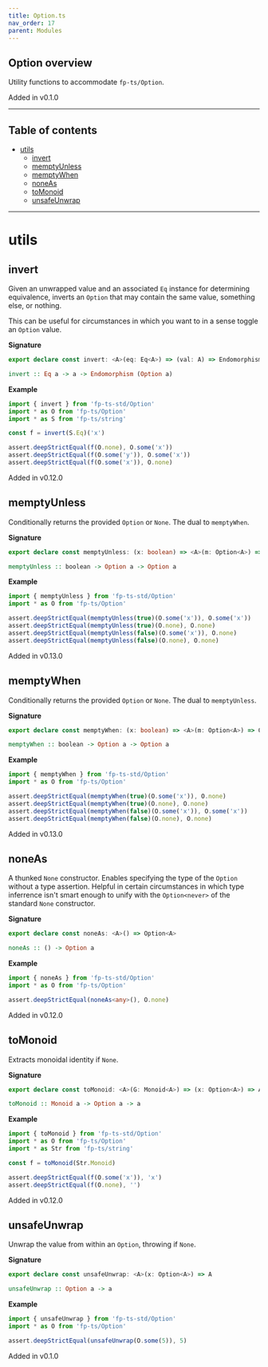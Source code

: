 ```yaml
---
title: Option.ts
nav_order: 17
parent: Modules
---
```


## Option overview

Utility functions to accommodate `fp-ts/Option`.

Added in v0.1.0

---

<h2 class="text-delta">Table of contents</h2>

- [utils](#utils)
  - [invert](#invert)
  - [memptyUnless](#memptyunless)
  - [memptyWhen](#memptywhen)
  - [noneAs](#noneas)
  - [toMonoid](#tomonoid)
  - [unsafeUnwrap](#unsafeunwrap)

---

# utils

## invert

Given an unwrapped value and an associated `Eq` instance for determining
equivalence, inverts an `Option` that may contain the same value, something
else, or nothing.

This can be useful for circumstances in which you want to in a sense toggle
an `Option` value.

**Signature**

```ts
export declare const invert: <A>(eq: Eq<A>) => (val: A) => Endomorphism<Option<A>>
```

```hs
invert :: Eq a -> a -> Endomorphism (Option a)
```

**Example**

```ts
import { invert } from 'fp-ts-std/Option'
import * as O from 'fp-ts/Option'
import * as S from 'fp-ts/string'

const f = invert(S.Eq)('x')

assert.deepStrictEqual(f(O.none), O.some('x'))
assert.deepStrictEqual(f(O.some('y')), O.some('x'))
assert.deepStrictEqual(f(O.some('x')), O.none)
```

Added in v0.12.0

## memptyUnless

Conditionally returns the provided `Option` or `None`. The dual to
`memptyWhen`.

**Signature**

```ts
export declare const memptyUnless: (x: boolean) => <A>(m: Option<A>) => Option<A>
```

```hs
memptyUnless :: boolean -> Option a -> Option a
```

**Example**

```ts
import { memptyUnless } from 'fp-ts-std/Option'
import * as O from 'fp-ts/Option'

assert.deepStrictEqual(memptyUnless(true)(O.some('x')), O.some('x'))
assert.deepStrictEqual(memptyUnless(true)(O.none), O.none)
assert.deepStrictEqual(memptyUnless(false)(O.some('x')), O.none)
assert.deepStrictEqual(memptyUnless(false)(O.none), O.none)
```

Added in v0.13.0

## memptyWhen

Conditionally returns the provided `Option` or `None`. The dual to
`memptyUnless`.

**Signature**

```ts
export declare const memptyWhen: (x: boolean) => <A>(m: Option<A>) => Option<A>
```

```hs
memptyWhen :: boolean -> Option a -> Option a
```

**Example**

```ts
import { memptyWhen } from 'fp-ts-std/Option'
import * as O from 'fp-ts/Option'

assert.deepStrictEqual(memptyWhen(true)(O.some('x')), O.none)
assert.deepStrictEqual(memptyWhen(true)(O.none), O.none)
assert.deepStrictEqual(memptyWhen(false)(O.some('x')), O.some('x'))
assert.deepStrictEqual(memptyWhen(false)(O.none), O.none)
```

Added in v0.13.0

## noneAs

A thunked `None` constructor. Enables specifying the type of the `Option`
without a type assertion. Helpful in certain circumstances in which type
inferrence isn't smart enough to unify with the `Option<never>` of the
standard `None` constructor.

**Signature**

```ts
export declare const noneAs: <A>() => Option<A>
```

```hs
noneAs :: () -> Option a
```

**Example**

```ts
import { noneAs } from 'fp-ts-std/Option'
import * as O from 'fp-ts/Option'

assert.deepStrictEqual(noneAs<any>(), O.none)
```

Added in v0.12.0

## toMonoid

Extracts monoidal identity if `None`.

**Signature**

```ts
export declare const toMonoid: <A>(G: Monoid<A>) => (x: Option<A>) => A
```

```hs
toMonoid :: Monoid a -> Option a -> a
```

**Example**

```ts
import { toMonoid } from 'fp-ts-std/Option'
import * as O from 'fp-ts/Option'
import * as Str from 'fp-ts/string'

const f = toMonoid(Str.Monoid)

assert.deepStrictEqual(f(O.some('x')), 'x')
assert.deepStrictEqual(f(O.none), '')
```

Added in v0.12.0

## unsafeUnwrap

Unwrap the value from within an `Option`, throwing if `None`.

**Signature**

```ts
export declare const unsafeUnwrap: <A>(x: Option<A>) => A
```

```hs
unsafeUnwrap :: Option a -> a
```

**Example**

```ts
import { unsafeUnwrap } from 'fp-ts-std/Option'
import * as O from 'fp-ts/Option'

assert.deepStrictEqual(unsafeUnwrap(O.some(5)), 5)
```

Added in v0.1.0
